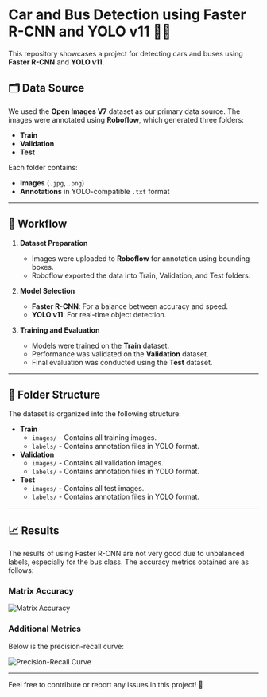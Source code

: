 # Car and Bus Detection using Faster R-CNN and YOLO v11 🚗🚌  

This repository showcases a project for detecting cars and buses using **Faster R-CNN** and **YOLO v11**.  

## 🗂️ Data Source  
We used the **Open Images V7** dataset as our primary data source. The images were annotated using **Roboflow**, which generated three folders:  
- **Train**  
- **Validation**  
- **Test**  

Each folder contains:  
- **Images** (`.jpg`, `.png`)  
- **Annotations** in YOLO-compatible `.txt` format  

---

## 🚀 Workflow  

1. **Dataset Preparation**  
   - Images were uploaded to **Roboflow** for annotation using bounding boxes.  
   - Roboflow exported the data into Train, Validation, and Test folders.  

2. **Model Selection**  
   - **Faster R-CNN**: For a balance between accuracy and speed.  
   - **YOLO v11**: For real-time object detection.  

3. **Training and Evaluation**  
   - Models were trained on the **Train** dataset.  
   - Performance was validated on the **Validation** dataset.  
   - Final evaluation was conducted using the **Test** dataset.  

---

## 📁 Folder Structure  

The dataset is organized into the following structure:  

- **Train**  
  - `images/` - Contains all training images.  
  - `labels/` - Contains annotation files in YOLO format.  
- **Validation**  
  - `images/` - Contains all validation images.  
  - `labels/` - Contains annotation files in YOLO format.  
- **Test**  
  - `images/` - Contains all test images.  
  - `labels/` - Contains annotation files in YOLO format.  

---

## 📈 Results  

The results of using Faster R-CNN are not very good due to unbalanced labels, especially for the bus class. The accuracy metrics obtained are as follows:  

### Matrix Accuracy  
![Matrix Accuracy](assets/Matrix%20Acuration.jpeg)  

### Additional Metrics  
Below is the precision-recall curve:  

![Precision-Recall Curve](https://github.com/user-attachments/assets/117436c4-36ab-462f-a076-59c0e3cf2d31)  

---

Feel free to contribute or report any issues in this project! 🚀  
